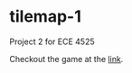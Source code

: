 # tilemap-1
Project 2 for ECE 4525

Checkout the game at the [link](https://htmlpreview.github.io/?https://github.com/Sarang-R-119/tilemap-1/blob/main/index.html).

